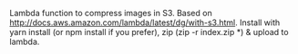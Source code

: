 Lambda function to compress images in S3. Based on http://docs.aws.amazon.com/lambda/latest/dg/with-s3.html.
Install with yarn install (or npm install if you prefer), zip (zip -r index.zip *) & upload to lambda.
